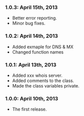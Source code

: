 ### 1.0.3: April 15th, 2013
* Better error reporting.
* Minor bug fixes.

### 1.0.2: April 14th, 2013
* Added exmaple for DNS & MX
* Changed function names

### 1.0.1: April 13th, 2013
* Added xxx whois server.
* Added comments to the class.
* Made the class variables private.

### 1.0.0: April 10th, 2013
* The first release.
